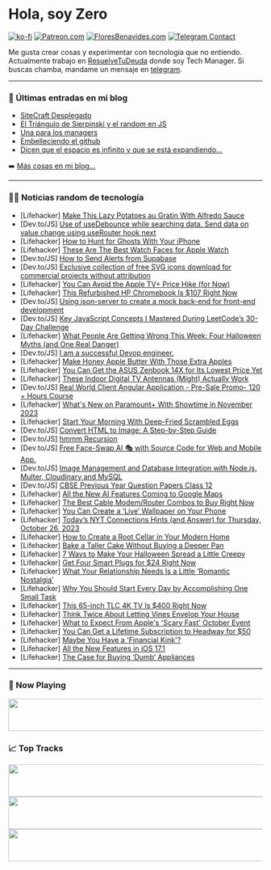 # Hola, soy Zero

[![ko-fi](https://ko-fi.com/img/githubbutton_sm.svg)](https://ko-fi.com/J3J4N0LUK)
[![Patreon.com](https://img.shields.io/endpoint.svg?url=https%3A%2F%2Fshieldsio-patreon.vercel.app%2Fapi%3Fusername%3Dzerodragon%26type%3Dpatrons&style=for-the-badge)](https://patreon.com/zerodragon)
[![FloresBenavides.com](https://img.shields.io/website?down_message=oops&label=MiBlog&style=for-the-badge&up_message=online&url=https%3A%2F%2Ffloresbenavides.com)](https://floresbenavides.com)
[![Telegram Contact](https://img.shields.io/badge/escr%C3%ADbeme-ZeroDragon-%2326A5E4?style=for-the-badge&logo=telegram)](https://t.me/zerodragon)

Me gusta crear cosas y experimentar con tecnología que no entiendo.
Actualmente trabajo en [ResuelveTuDeuda](http://github.com/resuelve) donde soy Tech Manager.
Si buscas chamba, mandame un mensaje en [telegram](https://t.me/zerodragon).

---

### 📕 Últimas entradas en mi blog
<!-- BLOG-POST-LIST:START -->
- [SiteCraft Desplegado](https://floresbenavides.com/sitecraft-desplegado/)
- [El Triángulo de Sierpinski y el random en JS](https://floresbenavides.com/el-triangulo-de-sierpinski-y-el-random-en-js/)
- [Una para los managers](https://floresbenavides.com/una-para-los-managers/)
- [Embelleciendo el github](https://floresbenavides.com/embelleciendo-el-github/)
- [Dicen que el espacio es infinito y que se está expandiendo…](https://floresbenavides.com/dicen-que-el-espacio-es-infinito-y-que-se-esta-expandiendo/)
<!-- BLOG-POST-LIST:END -->

➡️ [Más cosas en mi blog...](https://floresbenavides.com)

---

### 👨‍💻 Noticias random de tecnología
<!-- TECH-POSTS:START -->
- [Lifehacker] [Make This Lazy Potatoes au Gratin With Alfredo Sauce](https://lifehacker.com/easy-potatoes-au-gratin-1850962376)
- [Dev.to/JS] [Use of useDebounce while searching data. Send data on value change using useRouter hook next](https://dev.to/imsan/use-of-usedebounce-while-searching-data-send-data-on-value-change-using-userouter-hook-next-1e30)
- [Lifehacker] [How to Hunt for Ghosts With Your iPhone](https://lifehacker.com/how-to-hunt-for-ghosts-with-your-iphone-1850934303)
- [Lifehacker] [These Are The Best Watch Faces for Apple Watch](https://lifehacker.com/best-apple-watch-faces-1850961202)
- [Dev.to/JS] [How to Send Alerts from Supabase](https://dev.to/patrikbraborec/how-to-send-alerts-from-supabase-3kl5)
- [Dev.to/JS] [Exclusive collection of free SVG icons download for commercial projects without attribution](https://dev.to/nikrunic/exclusive-collection-of-free-svg-icons-downloadfor-commercial-projects-without-attribution-5254)
- [Lifehacker] [You Can Avoid the Apple TV+ Price Hike &lpar;for Now&rpar;](https://lifehacker.com/you-can-avoid-the-apple-tv-price-hike-for-now-1850957710)
- [Lifehacker] [This Refurbished HP Chromebook Is $107 Right Now](https://lifehacker.com/this-refurbished-hp-chromebook-is-107-right-now-1850955561)
- [Dev.to/JS] [Using json-server to create a mock back-end for front-end development](https://dev.to/michaelikoko/using-json-server-to-create-a-mock-back-end-for-front-end-development-2mgp)
- [Dev.to/JS] [Key JavaScript Concepts I Mastered During LeetCode’s 30-Day Challenge](https://dev.to/ilatif/key-javascript-concepts-i-mastered-during-leetcodes-30-day-challenge-27f5)
- [Lifehacker] [What People Are Getting Wrong This Week: Four Halloween Myths &lpar;and One Real Danger&rpar;](https://lifehacker.com/what-people-are-getting-wrong-this-week-four-halloween-1850960766)
- [Dev.to/JS] [I am a successful Devop engineer.](https://dev.to/ulomaekpe/i-am-a-successful-devop-engineer-2d8)
- [Lifehacker] [Make Honey Apple Butter With Those Extra Apples](https://lifehacker.com/make-honey-apple-butter-with-those-extra-apples-1849539652)
- [Lifehacker] [You Can Get the ASUS Zenbook 14X for Its Lowest Price Yet](https://lifehacker.com/you-can-get-the-asus-zenbook-14x-for-its-lowest-price-y-1850959975)
- [Lifehacker] [These Indoor Digital TV Antennas &lpar;Might&rpar; Actually Work](https://lifehacker.com/best-digital-tv-antennas-1850958729)
- [Dev.to/JS] [Real World Client Angular Application - Pre-Sale Promo- 120 + Hours Course](https://dev.to/asma921208/real-world-client-angular-application-pre-sale-promo-120-hours-course-438b)
- [Lifehacker] [What&#39;s New on Paramount+ With Showtime in November 2023](https://lifehacker.com/whats-new-on-paramount-with-showtime-in-november-2023-1850958769)
- [Lifehacker] [Start Your Morning With Deep-Fried Scrambled Eggs](https://lifehacker.com/deep-fried-scrambled-eggs-recipe-1850960422)
- [Dev.to/JS] [Convert HTML to Image: A Step-by-Step Guide](https://dev.to/xiacodes/how-to-turn-html-to-image-10ja)
- [Dev.to/JS] [hmmm Recursion](https://dev.to/codingfeedsme/hmmm-recursion-5g4o)
- [Dev.to/JS] [Free Face-Swap AI 🎭 with Source Code for Web and Mobile App.](https://dev.to/shadee22/free-face-swap-ai-with-source-code-for-web-and-mobile-app-pm6)
- [Dev.to/JS] [Image Management and Database Integration with Node.js, Multer, Cloudinary and MySQL](https://dev.to/nuelobeto/image-management-and-database-integration-with-nodejs-multer-cloudinary-and-mysql-1p1l)
- [Dev.to/JS] [CBSE Previous Year Question Papers Class 12](https://dev.to/neetexam/cbse-previous-year-question-papers-class-12-2gl7)
- [Lifehacker] [All the New AI Features Coming to Google Maps](https://lifehacker.com/google-maps-ai-features-1850958601)
- [Lifehacker] [The Best Cable Modem/Router Combos to Buy Right Now](https://lifehacker.com/best-cable-modem-router-combos-for-most-people-1850958525)
- [Lifehacker] [You Can Create a ‘Live’ Wallpaper on Your Phone](https://lifehacker.com/you-can-create-a-live-wallpaper-on-your-phone-1850825279)
- [Lifehacker] [Today’s NYT Connections Hints &lpar;and Answer&rpar; for Thursday, October 26, 2023](https://lifehacker.com/nyt-connections-answer-today-october-26-2023-1850953242)
- [Lifehacker] [How to Create a Root Cellar in Your Modern Home](https://lifehacker.com/how-to-create-a-root-cellar-in-your-modern-home-1850958423)
- [Lifehacker] [Bake a Taller Cake Without Buying a Deeper Pan](https://lifehacker.com/bake-a-taller-cake-without-buying-a-deeper-pan-1850959115)
- [Lifehacker] [7 Ways to Make Your Halloween Spread a Little Creepy](https://lifehacker.com/7-ways-to-make-your-halloween-spread-a-little-creepy-1850959121)
- [Lifehacker] [Get Four Smart Plugs for $24 Right Now](https://lifehacker.com/get-four-smart-plugs-for-24-right-now-1850955497)
- [Lifehacker] [What Your Relationship Needs Is a Little ‘Romantic Nostalgia’](https://lifehacker.com/what-your-relationship-needs-is-a-little-romantic-nost-1850955371)
- [Lifehacker] [Why You Should Start Every Day by Accomplishing One Small Task](https://lifehacker.com/why-you-should-start-every-day-by-accomplishing-one-sma-1850958333)
- [Lifehacker] [This 65-inch TLC 4K TV Is $400 Right Now](https://lifehacker.com/this-65-inch-tlc-4k-tv-is-400-right-now-1850959252)
- [Lifehacker] [Think Twice About Letting Vines Envelop Your House](https://lifehacker.com/think-twice-about-letting-vines-envelop-your-house-1850958235)
- [Lifehacker] [What to Expect From Apple&#39;s &#39;Scary Fast&#39; October Event](https://lifehacker.com/what-to-expect-from-apples-scary-fast-october-event-1850959168)
- [Lifehacker] [You Can Get a Lifetime Subscription to Headway for $50](https://lifehacker.com/you-can-get-a-lifetime-subscription-to-headway-for-50-1850955551)
- [Lifehacker] [Maybe You Have a &#39;Financial Kink&#39;?](https://lifehacker.com/what-is-financial-domination-1850958970)
- [Lifehacker] [All the New Features in iOS 17.1](https://lifehacker.com/theres-an-ios-17-1-already-1850882032)
- [Lifehacker] [The Case for Buying ‘Dumb’ Appliances](https://lifehacker.com/the-case-for-buying-dumb-appliances-1850957723)<!-- TECH-POSTS:END -->

---

### 🎵 Now Playing
<a href="https://spotify-now-playing-dun.vercel.app/now-playing?open"><img src="https://spotify-now-playing-dun.vercel.app/now-playing" width="540" height="64"></a>

### 📈 Top Tracks
<a href="https://spotify-now-playing-dun.vercel.app/top-tracks?i=1&open"><img src="https://spotify-now-playing-dun.vercel.app/top-tracks?i=1" width="540" height="64"></a>
<a href="https://spotify-now-playing-dun.vercel.app/top-tracks?i=2&open"><img src="https://spotify-now-playing-dun.vercel.app/top-tracks?i=2" width="540" height="64"></a>
<a href="https://spotify-now-playing-dun.vercel.app/top-tracks?i=3&open"><img src="https://spotify-now-playing-dun.vercel.app/top-tracks?i=3" width="540" height="64"></a>

